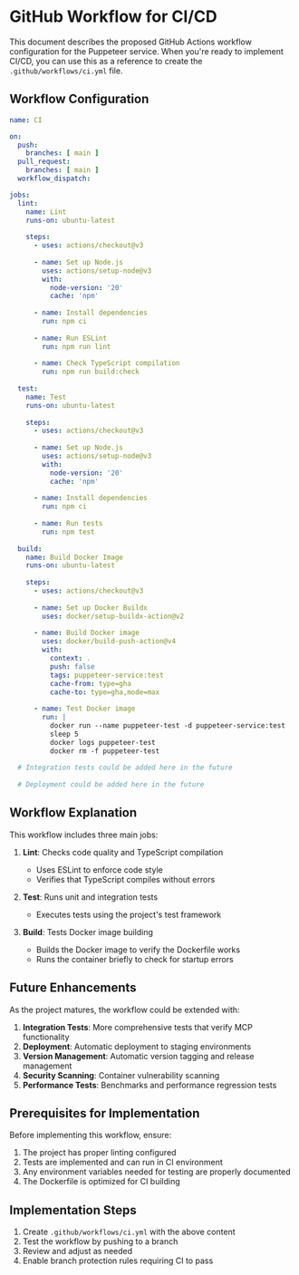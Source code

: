 # GitHub Workflow for CI/CD

This document describes the proposed GitHub Actions workflow configuration for the Puppeteer service. When you're ready to implement CI/CD, you can use this as a reference to create the `.github/workflows/ci.yml` file.

## Workflow Configuration

```yaml
name: CI

on:
  push:
    branches: [ main ]
  pull_request:
    branches: [ main ]
  workflow_dispatch:

jobs:
  lint:
    name: Lint
    runs-on: ubuntu-latest
    
    steps:
      - uses: actions/checkout@v3
      
      - name: Set up Node.js
        uses: actions/setup-node@v3
        with:
          node-version: '20'
          cache: 'npm'
          
      - name: Install dependencies
        run: npm ci
        
      - name: Run ESLint
        run: npm run lint
        
      - name: Check TypeScript compilation
        run: npm run build:check
  
  test:
    name: Test
    runs-on: ubuntu-latest
    
    steps:
      - uses: actions/checkout@v3
      
      - name: Set up Node.js
        uses: actions/setup-node@v3
        with:
          node-version: '20'
          cache: 'npm'
          
      - name: Install dependencies
        run: npm ci
        
      - name: Run tests
        run: npm test
  
  build:
    name: Build Docker Image
    runs-on: ubuntu-latest
    
    steps:
      - uses: actions/checkout@v3
      
      - name: Set up Docker Buildx
        uses: docker/setup-buildx-action@v2
        
      - name: Build Docker image
        uses: docker/build-push-action@v4
        with:
          context: .
          push: false
          tags: puppeteer-service:test
          cache-from: type=gha
          cache-to: type=gha,mode=max
      
      - name: Test Docker image
        run: |
          docker run --name puppeteer-test -d puppeteer-service:test
          sleep 5
          docker logs puppeteer-test
          docker rm -f puppeteer-test
  
  # Integration tests could be added here in the future
  
  # Deployment could be added here in the future
```

## Workflow Explanation

This workflow includes three main jobs:

1. **Lint**: Checks code quality and TypeScript compilation
   - Uses ESLint to enforce code style
   - Verifies that TypeScript compiles without errors

2. **Test**: Runs unit and integration tests
   - Executes tests using the project's test framework

3. **Build**: Tests Docker image building
   - Builds the Docker image to verify the Dockerfile works
   - Runs the container briefly to check for startup errors

## Future Enhancements

As the project matures, the workflow could be extended with:

1. **Integration Tests**: More comprehensive tests that verify MCP functionality
2. **Deployment**: Automatic deployment to staging environments
3. **Version Management**: Automatic version tagging and release management
4. **Security Scanning**: Container vulnerability scanning
5. **Performance Tests**: Benchmarks and performance regression tests

## Prerequisites for Implementation

Before implementing this workflow, ensure:

1. The project has proper linting configured
2. Tests are implemented and can run in CI environment
3. Any environment variables needed for testing are properly documented
4. The Dockerfile is optimized for CI building

## Implementation Steps

1. Create `.github/workflows/ci.yml` with the above content
2. Test the workflow by pushing to a branch
3. Review and adjust as needed
4. Enable branch protection rules requiring CI to pass